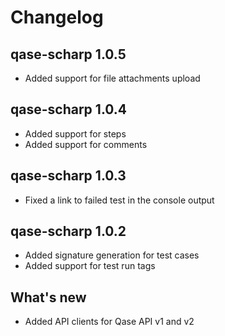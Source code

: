 # Changelog

## qase-scharp 1.0.5

- Added support for file attachments upload

## qase-scharp 1.0.4

- Added support for steps
- Added support for comments

## qase-scharp 1.0.3

- Fixed a link to failed test in the console output

## qase-scharp 1.0.2

- Added signature generation for test cases
- Added support for test run tags

## What's new

- Added API clients for Qase API v1 and v2
